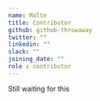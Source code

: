 ```yaml
---
name: Malte
title: Contributor
github: github-throwaway
twitter: ""
linkedin: ""
slack: ""
joining_date: ""
role : contributor
---
```


Still waiting for this
